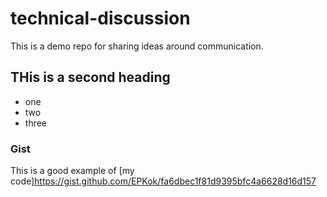 # technical-discussion
This is a demo repo for sharing ideas around communication.


## THis is a second heading

* one
* two
* three

### Gist

This is a good example of [my code]https://gist.github.com/EPKok/fa6dbec1f81d9395bfc4a6628d16d157
